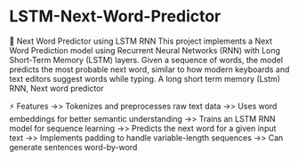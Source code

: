 # LSTM-Next-Word-Predictor
📝 Next Word Predictor using LSTM RNN
This project implements a Next Word Prediction model using Recurrent Neural Networks (RNN) with Long Short-Term Memory (LSTM) layers. Given a sequence of words, the model predicts the most probable next word, similar to how modern keyboards and text editors suggest words while typing.
A long short term memory (Lstm) RNN, Next word predictor

⚡ Features
->> Tokenizes and preprocesses raw text data
->> Uses word embeddings for better semantic understanding
->> Trains an LSTM RNN model for sequence learning
->> Predicts the next word for a given input text
->> Implements padding to handle variable-length sequences
->> Can generate sentences word-by-word

